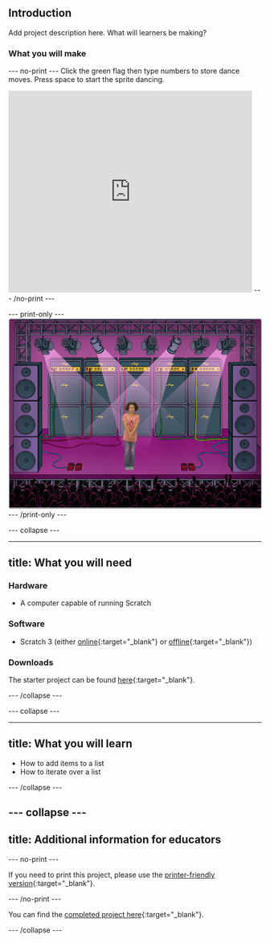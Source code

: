 ## Introduction

Add project description here. What will learners be making?

### What you will make

--- no-print ---
Click the green flag then type numbers to store dance moves. Press space to start the sprite dancing.

<iframe src="https://scratch.mit.edu/projects/342753697/embed" allowtransparency="true" width="485" height="402" frameborder="0" scrolling="no" allowfullscreen></iframe>
--- /no-print ---

--- print-only ---
![Complete project](images/showcase_static.png)
--- /print-only ---

--- collapse ---

---
title: What you will need
---

### Hardware

+ A computer capable of running Scratch

### Software

+ Scratch 3 (either [online](http://rpf.io/scratchon){:target="_blank"} or [offline](http://rpf.io/scratchoff){:target="_blank"})

### Downloads

The starter project can be found [here](http://rpf.io/p/en/dance-go){:target="_blank"}.

--- /collapse ---

--- collapse ---

---
title: What you will learn
---

+ How to add items to a list
+ How to iterate over a list

--- /collapse ---

--- collapse ---
---
title: Additional information for educators
---

--- no-print ---

If you need to print this project, please use the [printer-friendly version](https://projects.raspberrypi.org/en/projects/dance/print){:target="_blank"}.

--- /no-print ---

You can find the [completed project here](http://rpf.io/p/en/dance-get){:target="_blank"}.

--- /collapse ---
